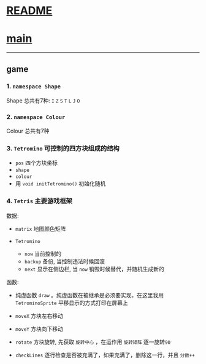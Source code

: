# [README](../README.md)
# [main](./main.md)

---

## game

### 1. `namespace Shape`

Shape 总共有7种: `I` `Z` `S` `T` `L` `J` `O`

### 2. `namespace Colour`

Colour 总共有7种

### 3. `Tetromino` 可控制的四方块组成的结构

- `pos` 四个方块坐标
- `shape`
- `colour`
- 用 `void initTetromino()` 初始化随机

### 4. `Tetris` 主要游戏框架

数据:

- `matrix` 地图颜色矩阵

- `Tetromino`
    - `now` 当前控制的
    - `backup` 备份, 当控制违法时候回滚
    - `next` 显示在侧边栏, 当 `now` 销毁时候替代，并随机生成新的

函数:

- 纯虚函数 `draw` 。纯虚函数在被继承是必须要实现，在这里我用 `TetrominoSprite` 平移显示的方式打印在屏幕上

- `moveX` 方块左右移动
- `moveY` 方块向下移动
- `rotate` 方块旋转, 先获取 `旋转中心` ，在运作用 `旋转矩阵` 逐一旋转`90`
- `checkLines` 逐行检查是否被充满了，如果充满了，删除这一行，并且 `分数++`